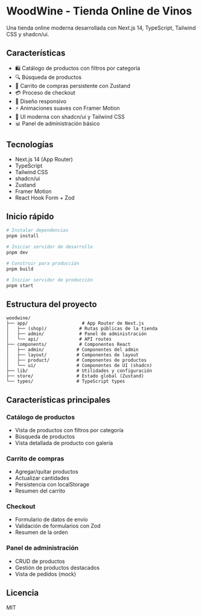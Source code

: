# WoodWine - Tienda Online de Vinos

Una tienda online moderna desarrollada con Next.js 14, TypeScript, Tailwind CSS y shadcn/ui.

## Características

- 🛍️ Catálogo de productos con filtros por categoría
- 🔍 Búsqueda de productos
- 🛒 Carrito de compras persistente con Zustand
- 💳 Proceso de checkout
- 📱 Diseño responsivo
- ⚡ Animaciones suaves con Framer Motion
- 🎨 UI moderna con shadcn/ui y Tailwind CSS
- 📊 Panel de administración básico

## Tecnologías

- Next.js 14 (App Router)
- TypeScript
- Tailwind CSS
- shadcn/ui
- Zustand
- Framer Motion
- React Hook Form + Zod

## Inicio rápido

```bash
# Instalar dependencias
pnpm install

# Iniciar servidor de desarrollo
pnpm dev

# Construir para producción
pnpm build

# Iniciar servidor de producción
pnpm start
```

## Estructura del proyecto

```
woodwine/
├── app/                    # App Router de Next.js
│   ├── (shop)/            # Rutas públicas de la tienda
│   ├── admin/             # Panel de administración
│   └── api/               # API routes
├── components/            # Componentes React
│   ├── admin/            # Componentes del admin
│   ├── layout/           # Componentes de layout
│   ├── product/          # Componentes de productos
│   └── ui/               # Componentes de UI (shadcn)
├── lib/                  # Utilidades y configuración
├── store/                # Estado global (Zustand)
└── types/                # TypeScript types
```

## Características principales

### Catálogo de productos
- Vista de productos con filtros por categoría
- Búsqueda de productos
- Vista detallada de producto con galería

### Carrito de compras
- Agregar/quitar productos
- Actualizar cantidades
- Persistencia con localStorage
- Resumen del carrito

### Checkout
- Formulario de datos de envío
- Validación de formularios con Zod
- Resumen de la orden

### Panel de administración
- CRUD de productos
- Gestión de productos destacados
- Vista de pedidos (mock)

## Licencia

MIT
